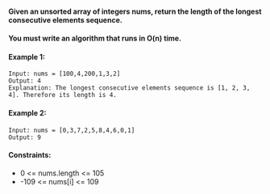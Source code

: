 #### Given an unsorted array of integers nums, return the length of the longest consecutive elements sequence.

#### You must write an algorithm that runs in O(n) time.

#### Example 1:
```
Input: nums = [100,4,200,1,3,2]
Output: 4
Explanation: The longest consecutive elements sequence is [1, 2, 3, 4]. Therefore its length is 4.
```
#### Example 2:
```
Input: nums = [0,3,7,2,5,8,4,6,0,1]
Output: 9
 ```

#### Constraints:
- 0 <= nums.length <= 105
- -109 <= nums[i] <= 109
